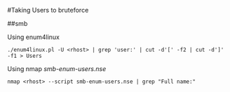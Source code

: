 #Taking Users to bruteforce

##smb

Using enum4linux
 
`./enum4linux.pl -U <rhost> | grep 'user:' | cut -d'[' -f2 | cut -d']' -f1 > Users`

Using nmap *smb-enum-users.nse*

`nmap <rhost> --script smb-enum-users.nse | grep "Full name:"`
